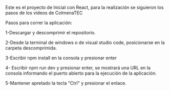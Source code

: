 Este es el proyecto de Inicial con React, para la realización se siguieron los pasos de los videos de ColmenaTEC

Pasos para correr la aplicación:

1-Descargar y descomprimir el repositorio.

2-Desde la terminal de windows o de visual studio code, posicionarse en la carpeta descomprimida.

3-Escribir npm install en la consola y presionar enter

4- Escribir npm run dev y presionar enter, se mostrará una URL en la consola informando el puerto abierto para la ejecución
de la aplicación.

5-Mantener apretado la tecla "Ctrl" y presionar el enlace.
